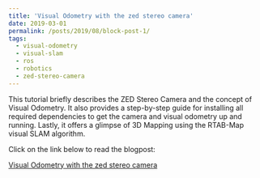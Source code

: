 ```yaml
---
title: 'Visual Odometry with the zed stereo camera'
date: 2019-03-01
permalink: /posts/2019/08/block-post-1/
tags:
  - visual-odometry
  - visual-slam
  - ros
  - robotics
  - zed-stereo-camera
---
```


This tutorial briefly describes the ZED Stereo Camera and the concept of Visual Odometry. It also provides a step-by-step guide for installing all required dependencies to get the camera and visual odometry up and running. Lastly, it offers a glimpse of 3D Mapping using the RTAB-Map visual SLAM algorithm.

Click on the link below to read the blogpost:

[Visual Odometry with the zed stereo camera](https://kapernikov.com/visual-odometry-with-the-zed-stereo-camera)


<!-- This is a sample blog post. Lorem ipsum I can't remember the rest of lorem ipsum and don't have an internet connection right now. Testing testing testing this blog post. Blog posts are cool. -->

<!-- Headings are cool -->
<!-- ====== -->

<!-- You can have many headings -->
<!-- ====== -->

<!-- Aren't headings cool? -->
<!-- ------ -->
